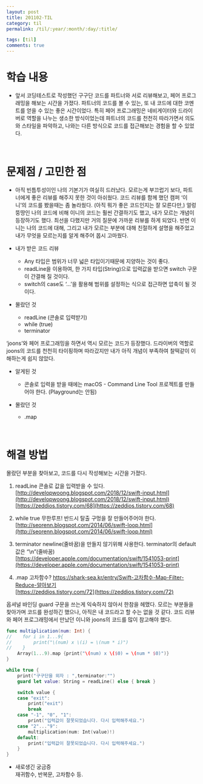 ```yaml
---
layout: post
title: 201102-TIL
category: til
permalink: /til/:year/:month/:day/:title/

tags: [til]
comments: true
---
```


# 학습 내용
 - 앞서 코딩테스트로 작성했던 구구단 코드를 파트너와 서로 리뷰해보고, 페어 프로그래밍을 해보는 시간을 가졌다. 파트너의 코드를 볼 수 있는, 또 내 코드에 대한 코멘트를 얻을 수 있는 좋은 시간이었다. 특히 페어 프로그래밍은 네비게이터와 드라이버로 역할을 나누는 생소한 방식이었는데 파트너의 코드를 천천히 따라가면서 의도와 스타일을 파악하고, 나와는 다른 방식으로 코드를 접근해보는 경험을 할 수 있었다.
 
 <br>

# 문제점 / 고민한 점
 - 아직 빈틈투성이인 나의 기본기가 여실히 드러났다. 모르는게 부끄럽기 보다, 파트너에게 좋은 리뷰를 해주지 못한 것이 아쉬웠다. 코드 리뷰를 함께 했던 캠퍼 ‘이니’의 코드를 봤을때는 좀 놀라웠다. (아직 뭐가 좋은 코드인지는 잘 모른다만,) 얼렁뚱땅인 나의 코드에 비해 이니의 코드는 훨씬 간결하기도 했고, 내가 모르는 개념이 등장하기도 했다. 최선을 다했지만 거의 질문에 가까운 리뷰를 하게 되었다. 반면 이니는 나의 코드에 대해, 그리고 내가 모르는 부분에 대해 친절하게 설명을 해주었고 내가 무엇을 모르는지를 알게 해주어 몹시 고마웠다.

* 내가 받은 코드 리뷰
    * Any 타입은 범위가 너무 넓은 타입이기때문에 지양하는 것이 좋다.
    * readLine을 이용하여, 한 가지 타입(String)으로 입력값을 받으면 switch 구문이 간결해 질 것이다.
    * switch의 case도 ‘…’을 활용해 범위를 설정하는 식으로 접근하면 압축이 될 것이다.

* 몰랐던 것
  * readLine (콘솔로 입력받기)
  * while (true)
  * terminator


 ‘joons’와 페어 프로그래밍을 하면서 역시 모르는 코드가 등장했다. 드라이버의 역할로 joons의 코드를 천천히 타이핑하며 따라갔지만 내가 아직 개념이 부족하여 찰떡같이 이해하는게 쉽지 않았다.

* 알게된 것
  * 콘솔로 입력을 받을 때에는 macOS - Command Line Tool 프로젝트를 만들어야 한다. (Playground는 안됨)

* 몰랐던 것
  * .map

<br>

# 해결 방법
 몰랐던 부분을 찾아보고, 코드를 다시 작성해보는 시간을 가졌다.

1) readLine
 콘솔로 값을 입력받을 수 있다.   
[http://developwoong.blogspot.com/2018/12/swift-input.html](http://developwoong.blogspot.com/2018/12/swift-input.html)   
[https://zeddios.tistory.com/68](https://zeddios.tistory.com/68)

2) while true
 무한루프! 반드시 탈출 구멍을 잘 만들어주어야 한다.   
[http://seorenn.blogspot.com/2014/06/swift-loop.html](http://seorenn.blogspot.com/2014/06/swift-loop.html)

3) terminator
 newline(줄바꿈)을 만들지 않기위해 사용한다. terminator의 default 값은 “\n”(줄바꿈)   
[https://developer.apple.com/documentation/swift/1541053-print](https://developer.apple.com/documentation/swift/1541053-print)

4) .map
 고차함수?
https://shark-sea.kr/entry/Swift-고차함수-Map-Filter-Reduce-알아보기   
[https://zeddios.tistory.com/72](https://zeddios.tistory.com/72)



옵셔널 바인딩 guard 구문을 쓰는게 익숙하지 않아서 한참을 헤맸다. 모르는 부분들을 찾아가며 코드를 완성하긴 했으나, 아직은 내 코드라고 할 수는 없을 것 같다. 코드 리뷰와 페어 프로그래밍에서 만났던 이니와 joons의 코드를 많이 참고해야 했다.

```swift
func multiplication(num: Int) {
//    for i in 1...9{
//        print("\(num) x \(i) = \(num * i)")
//    }
    Array(1...9).map {print("\(num) x \($0) = \(num * $0)")}
}

while true {
    print("구구단을 외자 : ",terminator:"")
    guard let value: String = readLine() else { break }

    switch value {
    case "exit":
        print("exit")
        break
    case "-1", "0", "1":
        print("입력값이 잘못되었습니다. 다시 입력해주세요.")
    case "2"..."9":
        multiplication(num: Int(value)!)
    default:
        print("입력값이 잘못되었습니다. 다시 입력해주세요.")
    }
}
```

* 새로생긴 궁금증   
재귀함수, 반복문, 고차함수 등.
